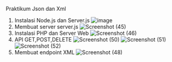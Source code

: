 Praktikum Json dan Xml
1. Instalasi Node.js dan Server.js
   ![image](https://github.com/user-attachments/assets/4be03d44-eec4-4417-ae3a-d17e9e2ee564)
2. Membuat server server.js
   ![Screenshot (45)](https://github.com/user-attachments/assets/da7d9134-0ec2-4286-94f7-c1c2f3602162)
3. Instalasi PHP dan Server Web
   ![Screenshot (46)](https://github.com/user-attachments/assets/12c5a0c3-9313-46c2-9d1e-9cbe508ad92d)
4. API GET,POST,DELETE
   ![Screenshot (50)](https://github.com/user-attachments/assets/d3a5efbb-dcbd-4043-8619-cb5e90862b0d)
   ![Screenshot (51)](https://github.com/user-attachments/assets/294b4a2d-a4cc-4bad-9a62-2379486ece46)
   ![Screenshot (52)](https://github.com/user-attachments/assets/4b5c565a-6d74-48f6-ac30-71be0f4a168f)
5. Membuat endpoint XML
   ![Screenshot (48)](https://github.com/user-attachments/assets/4c1e0a96-7512-4fe7-9ec1-ddd81756e454)




